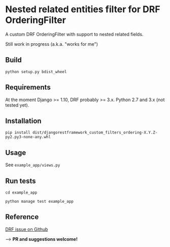 # Nested related entities filter for DRF OrderingFilter

A custom DRF OrderingFilter with support to nested related fields.

Still work in progress (a.k.a. "works for me")

## Build

`python setup.py bdist_wheel`

## Requirements

At the moment Django >= 1.10, DRF probably >= 3.x. Python 2.7 and 3.x (not tested yet).

## Installation

`pip install dist/djangorestframework_custom_filters_ordering-X.Y.Z-py2.py3-none-any.whl`

## Usage

See `example_app/views.py`

## Run tests

`cd example_app`

`python manage test example_app`

## Reference

[DRF issue on Github](https://github.com/encode/django-rest-framework/issues/1005)

--> **PR and suggestions welcome!**
